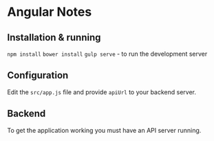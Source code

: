 # Angular Notes

## Installation & running

`npm install`
`bower install`
`gulp serve` - to run the development server

## Configuration

Edit the `src/app.js` file and provide `apiUrl` to your backend server.

## Backend 

To get the application working you must have an API server running.

